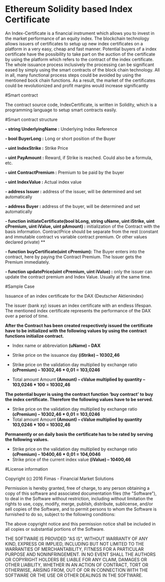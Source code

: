 # Ethereum Solidity based Index Certificate

An Index-Certificate is a financial instrument which allows you to invest in the market performance of an equity index. The blockchain technology allows issuers of certificates to setup up new index certificates on a platform in a very easy, cheap and fast manner. Potential buyers of a index certificate have the possibility to take part on the auction of the certificate by using the platform which refers to the contract of the index certificate.
The whole issuance process inclusively the processing can be significant eased by simply using the smart contracts of the block chain technology. All in all, many functional process steps could be avoided by using the mentioned bock chain functions. As a result, the market of the certificates could be revolutionized and profit margins would increase significantly


#Smart contract 

The contract source code, IndexCertificate, is written in Solidity, which is a programming language to setup smart contracts easily.

#Smart contract structure

**- string UnderlyingName :** Underlying Index Reference 

**- bool BuyerLong :**  Long or short position of the Buyer  

**- uint IndexStrike :**  Strike Price  

**- uint PayAmount :**  Reward, if Strike is reached. Could also be a formula, etc.  

**- uint ContractPremium :**  Premium to be paid by the buyer  

**- uint IndexValue :**  Actual index value   

**- address Issuer :**  address of the issuer, will be  determined and set automatically 

**- address Buyer :**  address of the buyer,  will be determined and set automatically 

**- function initiateCertificate(bool bLong, string uName, uint iStrike, uint cPremium, uint iValue, uint pAmount) :**
initialization of the Contract with the basis information. ContractPrice should be separate from the rest (constant and immutable
contract vs variable contract premium. Or other values declared private) **

**-  function buyCertificate(uint cPremium):** The Buyer enters into the contract, here by paying the Contract Premium.
The Issuer gets the Premium immediately.

**- function updatePrice(uint cPremium, uint iValue) :** only the issuer can update the contract premium and Index Value. Usually at the same time.

#Sample Case

Issuance of an index certificate for the DAX (Deutscher Aktienindex)

The issuer (bank xy) issues an index certificate with an endless lifespan. The mentioned index certificate represents the performance of the DAX over a period of time.  

**After the Contract has been created respectively issued the certificate have to be initialized with the following values by using the contract functions initialize contract.**

 - Index name or abbreviation **(uName) – DAX** 
 
 - Strike price on the issuance day **(iStrike) – 10302,46** 
 
 - Strike price on the validation day multiplied by exchange ratio **(cPremium) – 10302,46 * 0,01 = 103,0246** 
 
 - Total amount Amount **(Amount) – cValue multiplied by quantity – 103,0246 * 100 = 10302,46** 


**The potential buyer is using the contract function ‘buy contract’ to buy the index certificate. Therefore the following values have to be served.**

- Strike price on the validation day multiplied by exchange ratio **(cPremium) – 10302,46 * 0,01 = 103,0246**
- Total amount Amount **(Amount) – cValue multiplied by quantity 103,0246 * 100 = 10302,46** 

**Permanently or on daily basis the certificate has to be rated by serving the following values.** 

- Strike price on the validation day multiplied by exchange ratio **(cPremium) – 10400,46 * 0,01 = 104,0046** 
- Strike price of the current index value **(iValue) – 10400,46** 


#License information

Copyright (c) 2016 Fimas - Financial Market Solutions

Permission is hereby granted, free of charge, to any person obtaining a copy
of this software and associated documentation files (the "Software"), to deal
in the Software without restriction, including without limitation the rights
to use, copy, modify, merge, publish, distribute, sublicense, and/or sell
copies of the Software, and to permit persons to whom the Software is
furnished to do so, subject to the following conditions:

The above copyright notice and this permission notice shall be included in all
copies or substantial portions of the Software.

THE SOFTWARE IS PROVIDED "AS IS", WITHOUT WARRANTY OF ANY KIND, EXPRESS OR
IMPLIED, INCLUDING BUT NOT LIMITED TO THE WARRANTIES OF MERCHANTABILITY,
FITNESS FOR A PARTICULAR PURPOSE AND NONINFRINGEMENT. IN NO EVENT SHALL THE
AUTHORS OR COPYRIGHT HOLDERS BE LIABLE FOR ANY CLAIM, DAMAGES OR OTHER
LIABILITY, WHETHER IN AN ACTION OF CONTRACT, TORT OR OTHERWISE, ARISING FROM,
OUT OF OR IN CONNECTION WITH THE SOFTWARE OR THE USE OR OTHER DEALINGS IN THE
SOFTWARE.

